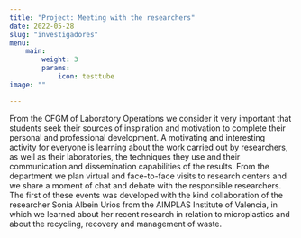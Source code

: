 ```yaml
---
title: "Project: Meeting with the researchers"
date: 2022-05-28
slug: "investigadores"
menu:
    main:
        weight: 3
        params: 
            icon: testtube
image: ""

---
```


From the CFGM of Laboratory Operations we consider it very important that students seek their sources of inspiration and motivation to complete their personal and professional development. A motivating and interesting activity for everyone is learning about the work carried out by researchers, as well as their laboratories, the techniques they use and their communication and dissemination capabilities of the results. From the department we plan virtual and face-to-face visits to research centers and we share a moment of chat and debate with the responsible researchers.
The first of these events was developed with the kind collaboration of the researcher Sonia Albein Urios from the AIMPLAS Institute of Valencia, in which we learned about her recent research in relation to microplastics and about the recycling, recovery and management of waste.


